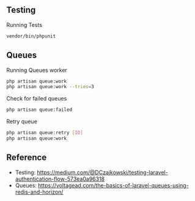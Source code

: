 ## Testing

Running Tests

```bash
vendor/bin/phpunit
```

## Queues

Running Queues worker

```bash
php artisan queue:work
php artisan queue:work --tries=3
```

Check for failed queues

```bash
php artisan queue:failed
```

Retry queue

```bash
php artisan queue:retry [ID]
php artisan queue:work
```

## Reference

-   Testing: https://medium.com/@DCzajkowski/testing-laravel-authentication-flow-573ea0a96318
-   Queues: https://voltagead.com/the-basics-of-laravel-queues-using-redis-and-horizon/
